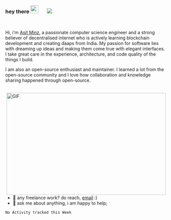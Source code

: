 ### hey there <img src="https://media.giphy.com/media/hvRJCLFzcasrR4ia7z/giphy.gif" width="25px"> &nbsp;&nbsp;&nbsp;&nbsp;&nbsp; ![](https://visitor-badge.glitch.me/badge?page_id=Asit0007.Asit0007)


<br/>

Hi, i'm [Asit Minz](#), a passionate computer science engineer and a strong believer of decentralised internet who is actively learning blockchain development and creating daaps from India. My passion for software lies with dreaming up ideas and making them come true with elegant interfaces. I take great care in the experience, architecture, and code quality of the things I build.

I am also an open-source enthusiast and maintainer. I learned a lot from the open-source community and I love how collaboration and knowledge sharing happened through open-source.

<br/>

<img align="right" alt="GIF" src="https://github.com/Asit0007/abhisheknaiidu/blob/master/code.gif?raw=true" width="500" height="320" />

- 💼 any freelance work? do reach, [email](mailto:asitminz007@gmail.com) :)
- 💬 ask me about anything, i am happy to help;

<!-- 📊 **this week i spent my time on:** -->
<!--START_SECTION:waka-->
```text
No Activity tracked this Week
```
<!--END_SECTION:waka-->



<!---
Asit0007/Asit0007 is a ✨ special ✨ repository because its `README.md` (this file) appears on your GitHub profile.
You can click the Preview link to take a look at your changes.
--->
